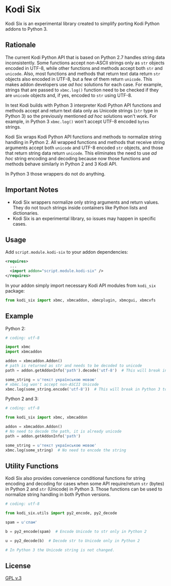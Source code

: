 # Kodi Six

Kodi Six is an experimental library created to simplify porting Kodi Python
addons to Python 3.

## Rationale

The current Kodi Python API that is based on Python 2.7 handles string data
inconsistently. Some functions accept non-ASCII strings only as `str` objects
encoded in UTF-8, while other functions and methods accept both `str` and
`unicode`. Also, most functions and methods that return text data return `str`
objects also encoded in UTF-8, but a few of them return `unicode`.
This makes addon developers use *ad hoc* solutions for each case. For example,
strings that are passed to `xbmc.log()` function need to be checked if they are
`unicode` objects and, if yes, encoded to `str` using UTF-8.

In test Kodi builds with Python 3 interpreter Kodi Python API functions and
methods accept and return text data only as Unicode strings
(`str` type in Python 3) so the previously mentioned *ad hoc* solutions
won't work. For example, in Python 3 `xbmc.log()` won't accept UTF-8 encoded
`bytes` strings.

Kodi Six wraps Kodi Python API functions and methods to normalize string
handling in Python 2. All wrapped functions and methods that receive string
arguments accept both `unicode` and UTF-8 encoded `str` objects, and those that
return string data return `unicode`. This eliminates the need to use *ad hoc*
string encoding and decoding because now those functions and methods behave
similarly in Python 2 and 3 Kodi API.

In Python 3 those wrappers do not do anything.

## Important Notes

* Kodi Six wrappers normalize only string arguments and return values.
  They do not touch strings inside containers like Python lists and dictionaries.
* Kodi Six is an experimental library, so issues may happen in specific cases.

## Usage

Add `script.module.kodi-six` to your addon dependencies:
```xml
<requires>
  ...
  <import addon="script.module.kodi-six" />
</requires>
```

In your addon simply import necessary Kodi API modules from `kodi_six` package:

```python
from kodi_six import xbmc, xbmcaddon, xbmcplugin, xbmcgui, xbmcvfs
```

## Example

Python 2:
```python
# coding: utf-8

import xbmc
import xbmcaddon

addon = xbmcaddon.Addon()
# path is returned as str and needs to be decoded to unicode
path = addon.getAddonInfo('path').decode('utf-8')  # This will break in Python 3!

some_string = u'текст українською мовою'
# xbmc.log won't accept non-ASCII Unicode
xbmc.log(some_string.encode('utf-8'))  # This will break in Python 3 too!
```

Python 2 and 3:
```python
# coding: utf-8

from kodi_six import xbmc, xbmcaddon

addon = xbmcaddon.Addon()
# No need to decode the path, it is already unicode
path = addon.getAddonInfo('path')

some_string = u'текст українською мовою'
xbmc.log(some_string)  # No need to encode the string
```

## Utility Functions

Kodi Six also provides convenience conditional functions for string encoding
and decoding for cases when some API require/return `str` (bytes) in Python 2
and `str` (Unicode) in Python 3. Those functions can be used to normalize string
handling in both Python versions.

```python
# coding: utf-8

from kodi_six.utils import py2_encode, py2_decode

spam = u'спам'

b = py2_encode(spam)  # Encode Unicode to str only in Python 2

u = py2_decode(b)  # Decode str to Unicode only in Python 2

# In Python 3 the Unicode string is not changed.
```

## License

[GPL v.3](https://www.gnu.org/licenses/gpl-3.0.en.html)
